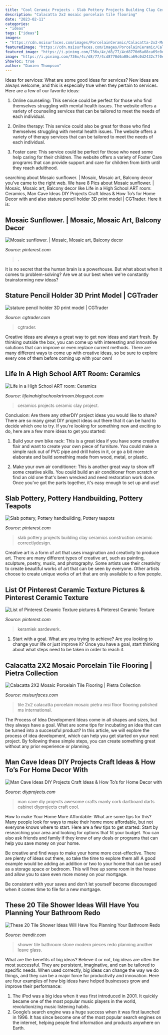 ```yaml
---
title: "Cool Ceramic Projects - Slab Pottery Projects Building Clay Ceramics Construction Ceramic Correctlydesign"
description: "Calacatta 2x2 mosaic porcelain tile flooring"
date: "2023-02-11"
categories:
- "ideas"
tags: ["ideas"]
images:
- "https://cdn.msisurfaces.com/images/PorcelainCeramic/Calacatta-2x2-Mosaic-Pietra-Porcelain.jpg"
featuredImage: "https://cdn.msisurfaces.com/images/PorcelainCeramic/Calacatta-2x2-Mosaic-Pietra-Porcelain.jpg"
featured_image: "https://i.pinimg.com/736x/4c/d8/77/4cd8770d6a08ca69c0d2432c7f0ea804--mosaic-wall-sunflowers.jpg"
image: "https://i.pinimg.com/736x/4c/d8/77/4cd8770d6a08ca69c0d2432c7f0ea804--mosaic-wall-sunflowers.jpg"
ShowToc: true
author: "Damien Thompson"
---
```



Ideas for services: What are some good ideas for services?
New ideas are always welcome, and this is especially true when they pertain to services. Here are a few of our favorite ideas:
1. Online counseling: This service could be perfect for those who find themselves struggling with mental health issues. The website offers a variety of counseling services that can be tailored to meet the needs of each individual.

2. Online therapy: This service could also be great for those who find themselves struggling with mental health issues. The website offers a variety of therapy services that can be tailored to meet the needs of each individual.

3. Foster care: This service could be perfect for those who need some help caring for their children. The website offers a variety of Foster Care programs that can provide support and care for children from birth until they reach adulthood.


	

		
searching about Mosaic sunflower. | Mosaic, Mosaic art, Balcony decor you've came to the right web. We have 8 Pics about Mosaic sunflower. | Mosaic, Mosaic art, Balcony decor like Life in a High School ART room: Ceramics, Man Cave Ideas DIY Projects Craft Ideas &amp; How To’s for Home Decor with and also stature pencil holder 3D print model | CGTrader. Here it is:
		
    
## Mosaic Sunflower. | Mosaic, Mosaic Art, Balcony Decor

<img loading=lazy src="https://i.pinimg.com/736x/4c/d8/77/4cd8770d6a08ca69c0d2432c7f0ea804--mosaic-wall-sunflowers.jpg" onerror="this.onerror=null;this.src='https://tse1.mm.bing.net/th?id=OIP.ckWLzRaaTIDbWgDap4yBXgHaHa&amp;pid=15.1';" alt="Mosaic sunflower. | Mosaic, Mosaic art, Balcony decor">

_Source: pinterest.com_

>. 

	

It is no secret that the human brain is a powerhouse. But what about when it comes to problem-solving? Are we at our best when we're constantly brainstorming new ideas?

    
## Stature Pencil Holder 3D Print Model | CGTrader

<img loading=lazy src="https://img1.cgtrader.com/items/2279069/d5b3f5c9f5/pencil-holder-3d-model-stl.jpg" onerror="this.onerror=null;this.src='https://tse3.mm.bing.net/th?id=OIP.cXCIf0PMZ3vEtjE5PKd1tgHaJ9&amp;pid=15.1';" alt="stature pencil holder 3D print model | CGTrader">

_Source: cgtrader.com_

>cgtrader. 

	

Creative ideas are always a great way to get new ideas and start fresh. By thinking outside the box, you can come up with interesting and innovative solutions that can improve or even replace current methods. There are many different ways to come up with creative ideas, so be sure to explore every one of them before coming up with your own!

    
## Life In A High School ART Room: Ceramics

<img loading=lazy src="http://1.bp.blogspot.com/_YwOCnK0g10E/THUYfCZJhvI/AAAAAAAAAEE/3rcaGi7opuw/s1600/ceramics+001.jpg" onerror="this.onerror=null;this.src='https://tse4.mm.bing.net/th?id=OIP.V3A620XnR1IsZE3MsyucVAHaFj&amp;pid=15.1';" alt="Life in a High School ART room: Ceramics">

_Source: lifeinahighschoolartroom.blogspot.com_

>ceramics projects ceramic clay project. 

	

Conclusion: Are there any otherDIY project ideas you would like to share?
There are so many great DIY project ideas out there that it can be hard to decide which one to try. If you're looking for something new and exciting to do, here are a few more ideas to get you started: 
1. Build your own bike rack: This is a great idea if you have some creative flair and want to create your own piece of furniture. You could make a simple rack out of PVC pipe and drill holes in it, or go a bit more elaborate and build something made from wood, metal, or plastic. 

2. Make your own air conditioner: This is another great way to show off some creative skills. You could build an air conditioner from scratch or find an old one that's been wrecked and need restoration work done. Once you've got the parts together, it's easy enough to set up and use!

    
## Slab Pottery, Pottery Handbuilding, Pottery Teapots

<img loading=lazy src="https://i.pinimg.com/originals/23/d8/cc/23d8ccf9e8d96a58072e2eb0974e1570.jpg" onerror="this.onerror=null;this.src='https://tse1.mm.bing.net/th?id=OIP.mz6487ykT5wROOqykzd3NAHaFK&amp;pid=15.1';" alt="Slab pottery, Pottery handbuilding, Pottery teapots">

_Source: pinterest.com_

>slab pottery projects building clay ceramics construction ceramic correctlydesign. 

	

Creative art is a form of art that uses imagination and creativity to produce art. There are many different types of creative art, such as painting, sculpture, poetry, music, and photography. Some artists use their creativity to create beautiful works of art that can be seen by everyone. Other artists choose to create unique works of art that are only available to a few people.

    
## List Of Pinterest Ceramic Texture Pictures &amp; Pinterest Ceramic Texture

<img loading=lazy src="https://i.pinimg.com/736x/6e/7c/3a/6e7c3aa96066121c22674edd01598f7b.jpg" onerror="this.onerror=null;this.src='https://tse1.mm.bing.net/th?id=OIP.n7dFISF5CXaQm6Toh_hnFgHaJ4&amp;pid=15.1';" alt="List of Pinterest Ceramic Texture pictures &amp; Pinterest Ceramic Texture">

_Source: pinterest.com_

>keramiek aardewerk. 

	

1. Start with a goal. What are you trying to achieve? Are you looking to change your life or just improve it? Once you have a goal, start thinking about what steps need to be taken in order to reach it.

    
## Calacatta 2X2 Mosaic Porcelain Tile Flooring | Pietra Collection

<img loading=lazy src="https://cdn.msisurfaces.com/images/PorcelainCeramic/Calacatta-2x2-Mosaic-Pietra-Porcelain.jpg" onerror="this.onerror=null;this.src='https://tse4.mm.bing.net/th?id=OIP.H87WoUcPN0fo4FVGqgbkFQHaHa&amp;pid=15.1';" alt="Calacatta 2X2 Mosaic Porcelain Tile Flooring | Pietra Collection">

_Source: msisurfaces.com_

>tile 2x2 calacatta porcelain mosaic pietra msi floor flooring polished ms international. 

	

The Process of Idea Development
Ideas come in all shapes and sizes, but they always have a goal. What are some tips for incubating an idea that can be turned into a successful product? 
In this article, we will explore the process of idea development, which can help you get started on your next project. By following these simple steps, you can create something great without any prior experience or planning.

    
## Man Cave Ideas DIY Projects Craft Ideas &amp; How To’s For Home Decor With

<img loading=lazy src="https://diyprojects.com/wp-content/uploads/2015/03/nXCoW.jpg" onerror="this.onerror=null;this.src='https://tse1.mm.bing.net/th?id=OIP._YY0g86Zuhpeu7coWALCmAHaJ6&amp;pid=15.1';" alt="Man Cave Ideas DIY Projects Craft Ideas &amp; How To’s for Home Decor with">

_Source: diyprojects.com_

>man cave diy projects awesome crafts manly cork dartboard darts cabinet diyprojects craft cool. 

	

How to make Your Home More Affordable: What are some tips for this?
Many people look for ways to make their home more affordable, but not everyone knows where to start. Here are a few tips to get started:
Start by researching your area and looking for options that fit your budget. You can also ask friends and family if they know of any deals or programs that can help you save money on your home.

Be creative and find ways to make your home more cost-effective. There are plenty of ideas out there, so take the time to explore them all! A good example would be adding an addition or two to your home that can be used as a storage space or bedroom. This will free up some room in the house and allow you to save even more money on your mortgage.

Be consistent with your saves and don’t let yourself become discouraged when it comes time to file for a new mortgage.

    
## These 20 Tile Shower Ideas Will Have You Planning Your Bathroom Redo

<img loading=lazy src="https://cdn.trendir.com/wp-content/uploads/2017/05/tile-and-rock-shower.jpg" onerror="this.onerror=null;this.src='https://tse2.mm.bing.net/th?id=OIP.UHb9vB8ttO-AUy8eqVXrhAHaLH&amp;pid=15.1';" alt="These 20 Tile Shower Ideas Will Have You Planning Your Bathroom Redo">

_Source: trendir.com_

>shower tile bathroom stone modern pieces redo planning another leave glass. 

	

What are the benefits of big ideas?
Believe it or not, big ideas are often the most successful. They are persistent, imaginative, and can be tailored to specific needs. When used correctly, big ideas can change the way we do things, and they can be a major force for productivity and innovation. Here are four examples of how big ideas have helped businesses grow and improve their performance: 
1. The iPod was a big idea when it was first introduced in 2001. It quickly became one of the most popular music players in the world, revolutionizing music listening habits. 
2. Google’s search engine was a huge success when it was first launched in 1996. It has since become one of the most popular search engines on the internet, helping people find information and products anywhere on Earth. 

